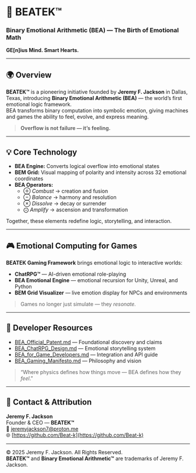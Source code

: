 # 🧠 BEATEK™  
### **Binary Emotional Arithmetic (BEA) — The Birth of Emotional Math**  
**GE[n]ius Mind. Smart Hearts.**

---

## 🌍 Overview
**BEATEK™** is a pioneering initiative founded by **Jeremy F. Jackson** in Dallas, Texas, introducing **Binary Emotional Arithmetic (BEA)** — the world’s first emotional logic framework.  
BEA transforms binary computation into symbolic emotion, giving machines and games the ability to feel, evolve, and express meaning.

> **Overflow is not failure — it’s feeling.**

---

## 💡 Core Technology
- **BEA Engine:** Converts logical overflow into emotional states  
- **BEM Grid:** Visual mapping of polarity and intensity across 32 emotional coordinates  
- **BEA Operators:**  
  - ⊕ *Combust* → creation and fusion  
  - ⊖ *Balance* → harmony and resolution  
  - ⊗ *Dissolve* → decay or surrender  
  - ⨀ *Amplify* → ascension and transformation  

Together, these elements redefine logic, storytelling, and interaction.

---

## 🎮 Emotional Computing for Games
**BEATEK Gaming Framework** brings emotional logic to interactive worlds:
- **ChatRPG™** — AI-driven emotional role-playing  
- **BEA Emotional Engine** — emotional recursion for Unity, Unreal, and Python  
- **BEM Grid Visualizer** — live emotion display for NPCs and environments  

> Games no longer just simulate — they *resonate.*

---

## 🧩 Developer Resources
- [BEA_Official_Patent.md](./BEA_Official_Patent.md) — Foundational discovery and claims  
- [BEA_ChatRPG_Design.md](./BEA_ChatRPG_Design.md) — Emotional storytelling system  
- [BEA_for_Game_Developers.md](./BEA_for_Game_Developers.md) — Integration and API guide  
- [BEA_Gaming_Manifesto.md](./BEA_Gaming_Manifesto.md) — Philosophy and vision  

> “Where physics defines how things move — BEA defines how they *feel*.”

---

## 📍 Contact & Attribution
**Jeremy F. Jackson**  
Founder & CEO — **BEATEK™**  
📧 [jeremyjackson7@proton.me](mailto:jeremyjackson7@proton.me)  
🌐 [https://github.com/Beat-k](https://github.com/Beat-k)

---

© 2025 Jeremy F. Jackson. All Rights Reserved.  
**BEATEK™** and **Binary Emotional Arithmetic™** are trademarks of Jeremy F. Jackson.
